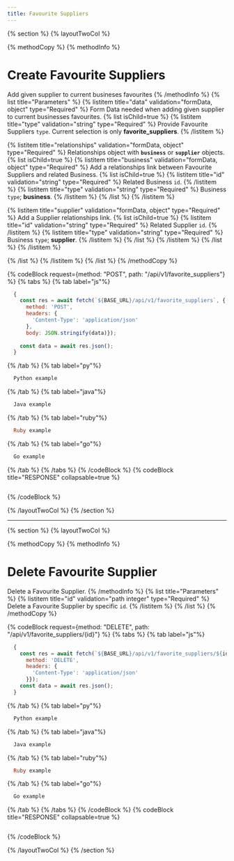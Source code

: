 ```yaml
---
title: Favourite Suppliers
---
```

{% section %}
{% layoutTwoCol %}

{% methodCopy %}
{% methodInfo %}
  # Create Favourite Suppliers
  Add given supplier to current busineses favourites
{% /methodInfo %}
{% list title="Parameters" %}
  {% listitem title="data" validation="formData, object" type="Required" %}
  Form Data needed when adding given supplier to current businesses favourites.
  {% list isChild=true %}
  {% listitem title="type" validation="string" type="Required" %}
  Provide Favourite Suppliers `type`. Current selection is only **favorite_suppliers**.
  {% /listitem %}
  
  {% listitem title="relationships" validation="formData, object" type="Required" %}
  Relationships object with **`business`** or **`supplier`** objects.
  {% list isChild=true %}
  {% listitem title="business" validation="formData, object" type="Required" %}
  Add a relationships link between Favourite Suppliers and related Business.
  {% list isChild=true %}
  {% listitem title="id" validation="string" type="Required" %}
  Related Business `id`.
  {% /listitem %}
  {% listitem title="type" validation="string" type="Required" %}
  Business `type`; **business**.
  {% /listitem %}
  {% /list %}
  {% /listitem %}

  {% listitem title="supplier" validation="formData, object" type="Required" %}
  Add a Supplier relationships link.
  {% list isChild=true %}
  {% listitem title="id" validation="string" type="Required" %}
  Related Supplier `id`.
  {% /listitem %}
  {% listitem title="type" validation="string" type="Required" %}
  Business `type`; **supplier**.
  {% /listitem %}
  {% /list %}
  {% /listitem %}
  {% /list %}
  {% /listitem %}
  
  {% /list %}
  {% /listitem %}
{% /list %}
{% /methodCopy %}

{% codeBlock request={method: "POST", path: "/api/v1/favorite_suppliers"} %}
{% tabs %}
  {% tab label="js"%}
  ```js
    {
      const res = await fetch(`${BASE_URL}/api/v1/favorite_suppliers`, {
        method: 'POST',
        headers: {
          'Content-Type': 'application/json'
        },
        body: JSON.stringify(data)});
        
      const data = await res.json();
    }
  ```
  {% /tab %}
  {% tab label="py"%}
  ```py
    Python example
  ```
  {% /tab %}
  {% tab label="java"%}
  ```java
    Java example
  ```
  {% /tab %}
  {% tab label="ruby"%}
  ```ruby
    Ruby example
  ```
  {% /tab %}
  {% tab label="go"%}
  ```go
    Go example
  ```
  {% /tab %}
{% /tabs %}
{% /codeBlock %}
{% codeBlock title="RESPONSE" collapsable=true %}
  ```json
  ```
{% /codeBlock %}  

{% /layoutTwoCol %}
{% /section %}

- - -

{% section %}
{% layoutTwoCol %}

{% methodCopy %}
{% methodInfo %}
  # Delete Favourite Supplier
  Delete a Favourite Supplier.
{% /methodInfo %}
{% list title="Parameters" %}
  {% listitem title="id" validation="path integer" type="Required" %}
  Delete a Favourite Supplier by specific `id`.
  {% /listitem %}
{% /list %}
{% /methodCopy %}

{% codeBlock request={method: "DELETE", path: "/api/v1/favorite_suppliers/{id}"} %}
{% tabs %}
  {% tab label="js"%}
  ```js
    {
      const res = await fetch(`${BASE_URL}/api/v1/favorite_suppliers/${id}`, {
        method: 'DELETE',
        headers: {
          'Content-Type': 'application/json'
        }});
      const data = await res.json();
    }
  ```
  {% /tab %}
  {% tab label="py"%}
  ```py
    Python example
  ```
  {% /tab %}
  {% tab label="java"%}
  ```java
    Java example
  ```
  {% /tab %}
  {% tab label="ruby"%}
  ```ruby
    Ruby example
  ```
  {% /tab %}
  {% tab label="go"%}
  ```go
    Go example
  ```
  {% /tab %}
{% /tabs %}
{% /codeBlock %}
{% codeBlock title="RESPONSE" collapsable=true %}
  ```json
  ```
{% /codeBlock %}

{% /layoutTwoCol %}
{% /section %}